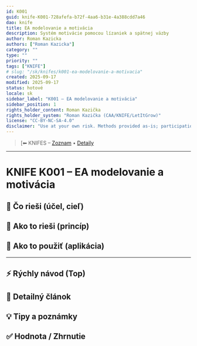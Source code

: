 ```yaml
---
id: K001
guid: knife-K001-728afefa-b72f-4aa6-b31e-4a388cdd7a46
dao: knife
title: EA modelovanie a motivácia
description: Systém motivácie pomocou lízaniek a spätnej väzby
author: Roman Kazicka
authors: ["Roman Kazicka"]
category: ""
type: ""
priority: ""
tags: ["KNIFE"]
# slug: "/sk/knifes/k001-ea-modelovanie-a-motivacia"
created: 2025-09-17
modified: 2025-09-17
status: hotové
locale: sk
sidebar_label: "K001 – EA modelovanie a motivácia"
sidebar_position: 1
rights_holder_content: Roman Kazička
rights_holder_system: "Roman Kazička (CAA/KNIFE/LetItGrow)"
license: "CC-BY-NC-SA-4.0"
disclaimer: "Use at your own risk. Methods provided as-is; participation is voluntary and context-aware."
---
```

<!-- body:start -->

<!-- nav:knifes -->
> [⬅ KNIFES – [Zoznam](../KNIFE_Overview_List.md) • [Detaily](../KNIFE_Overview_Details.md)
---
# KNIFE K001 – EA modelovanie a motivácia

## 🎯 Čo rieši (účel, cieľ)

## 🧩 Ako to rieši (princíp)

## 🧪 Ako to použiť (aplikácia)

---

## ⚡ Rýchly návod (Top)

## 📜 Detailný článok

## 💡 Tipy a poznámky

## ✅ Hodnota / Zhrnutie
